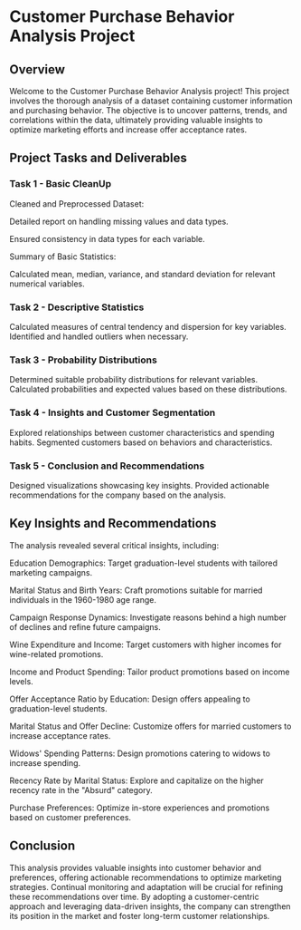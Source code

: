 # Customer Purchase Behavior Analysis Project



## Overview

Welcome to the Customer Purchase Behavior Analysis project! This project involves the thorough analysis of a dataset containing customer information and purchasing behavior. The objective is to uncover patterns, trends, and correlations within the data, ultimately providing valuable insights to optimize marketing efforts and increase offer acceptance rates.

## Project Tasks and Deliverables

### Task 1 - Basic CleanUp

Cleaned and Preprocessed Dataset:

Detailed report on handling missing values and data types.

Ensured consistency in data types for each variable.

Summary of Basic Statistics:

Calculated mean, median, variance, and standard deviation for relevant numerical variables.

### Task 2 - Descriptive Statistics

Calculated measures of central tendency and dispersion for key variables.
Identified and handled outliers when necessary.

### Task 3 - Probability Distributions

Determined suitable probability distributions for relevant variables.
Calculated probabilities and expected values based on these distributions.

### Task 4 - Insights and Customer Segmentation

Explored relationships between customer characteristics and spending habits.
Segmented customers based on behaviors and characteristics.

### Task 5 - Conclusion and Recommendations
Designed visualizations showcasing key insights.
Provided actionable recommendations for the company based on the analysis.


## Key Insights and Recommendations
The analysis revealed several critical insights, including:

Education Demographics: Target graduation-level students with tailored marketing campaigns.

Marital Status and Birth Years: Craft promotions suitable for married individuals in the 1960-1980 age range.

Campaign Response Dynamics: Investigate reasons behind a high number of declines and refine future campaigns.

Wine Expenditure and Income: Target customers with higher incomes for wine-related promotions.

Income and Product Spending: Tailor product promotions based on income levels.

Offer Acceptance Ratio by Education: Design offers appealing to graduation-level students.

Marital Status and Offer Decline: Customize offers for married customers to increase acceptance rates.

Widows' Spending Patterns: Design promotions catering to widows to increase spending.

Recency Rate by Marital Status: Explore and capitalize on the higher recency rate in the "Absurd" category.

Purchase Preferences: Optimize in-store experiences and promotions based on customer preferences.

## Conclusion

This analysis provides valuable insights into customer behavior and preferences, offering actionable recommendations to optimize marketing strategies. Continual monitoring and adaptation will be crucial for refining these recommendations over time. By adopting a customer-centric approach and leveraging data-driven insights, the company can strengthen its position in the market and foster long-term customer relationships.

